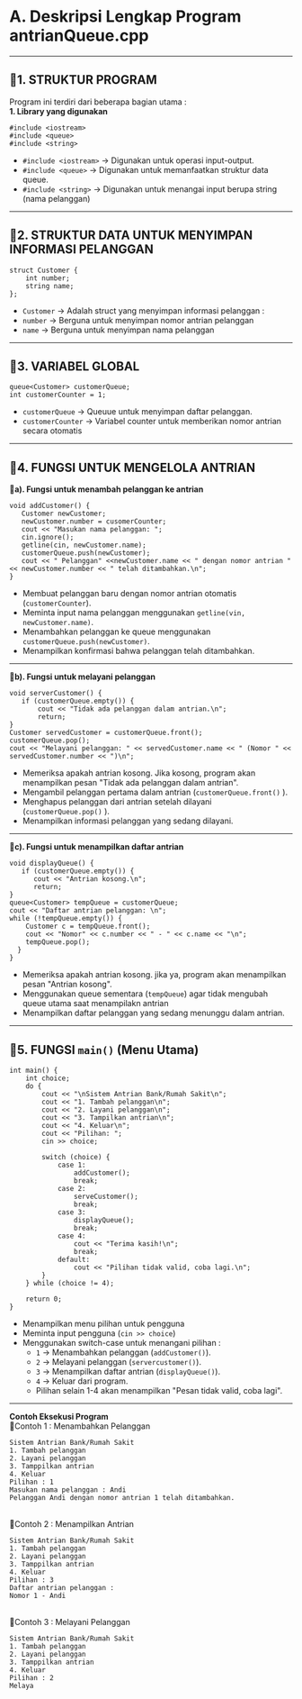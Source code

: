 # A. Deskripsi Lengkap Program antrianQueue.cpp
---
## 📌1. STRUKTUR PROGRAM
Program ini terdiri dari beberapa bagian utama :
<br>**1. Library yang digunakan**
```
#include <iostream>
#include <queue>
#include <string>
```
* `#include <iostream>` &rarr; Digunakan untuk operasi input-output.
* `#include <queue>` &rarr; Digunakan untuk memanfaatkan struktur data queue.
* `#include <string>` &rarr; Digunakan untuk menangai input berupa string (nama pelanggan)
---
## 📌2. STRUKTUR DATA UNTUK MENYIMPAN INFORMASI PELANGGAN
```
struct Customer {
    int number;
    string name;
};
```
* `Customer` &rarr; Adalah struct yang menyimpan informasi pelanggan :
* `number` &rarr; Berguna untuk menyimpan nomor antrian pelanggan
* `name` &rarr; Berguna untuk menyimpan nama pelanggan
---
## 📌3. VARIABEL GLOBAL
```
queue<Customer> customerQueue;
int customerCounter = 1;
```
* `customerQueue` &rarr; Queuue untuk menyimpan daftar pelanggan.
* `customerCounter` &rarr; Variabel counter untuk memberikan nomor antrian secara otomatis
--- 
## 📌4. FUNGSI UNTUK MENGELOLA ANTRIAN
**🔷a). Fungsi untuk menambah pelanggan ke antrian**
```
void addCustomer() {
   Customer newCustomer;
   newCustomer.number = cusomerCounter;
   cout << "Masukan nama pelanggan: ";
   cin.ignore();
   getline(cin, newCustomer.name);
   customerQueue.push(newCustomer);
   cout << " Pelanggan" <<newCustomer.name << " dengan nomor antrian " << newCustomer.number << " telah ditambahkan.\n";
}
```
* Membuat pelanggan baru dengan nomor antrian otomatis (`customerCounter`).
* Meminta input nama pelanggan menggunakan `getline(vin, newCustomer.name)`.
* Menambahkan pelanggan ke queue menggunakan `customerQueue.push(newCustomer)`.
* Menampilkan konfirmasi bahwa pelanggan telah ditambahkan.
--- 
**🔷b). Fungsi untuk melayani pelanggan**
```
void serverCustomer() {
   if (customerQueue.empty()) {
       cout << "Tidak ada pelanggan dalam antrian.\n";
       return;
}
Customer servedCustomer = customerQueue.front();
customerQueue.pop();
cout << "Melayani pelanggan: " << servedCustomer.name << " (Nomor " << servedCustomer.number << ")\n";
```
* Memeriksa apakah antrian kosong. Jika kosong, program akan menampilkan pesan "Tidak ada pelanggan dalam antrian".
* Mengambil pelanggan pertama dalam antrian (`customerQueue.front()` ).
* Menghapus pelanggan dari antrian setelah dilayani (`customerQueue.pop()` ).
* Menampilkan informasi pelanggan yang sedang dilayani.
--- 
**🔷c). Fungsi untuk menampilkan daftar antrian**
```
void displayQueue() {
   if (customerQueue.empty()) {
      cout << "Antrian kosong.\n";
      return;
} 
queue<Customer> tempQueue = customerQueue;
cout << "Daftar antrian pelanggan: \n";
while (!tempQueue.empty()) {
    Customer c = tempQueue.front();
    cout << "Nomor" << c.number << " - " << c.name << "\n";
    tempQueue.pop();
  }
}
```
* Memeriksa apakah antrian kosong. jika ya, program akan menampilkan pesan "Antrian kosong".
* Menggunakan queue sementara (`tempQueue`) agar tidak mengubah queue utama saat menampilakn antrian
* Menampilkan daftar pelanggan yang sedang menunggu dalam antrian.
--- 
## 📌5. FUNGSI `main()` (Menu Utama) 
```
int main() {
    int choice;
    do {
        cout << "\nSistem Antrian Bank/Rumah Sakit\n";
        cout << "1. Tambah pelanggan\n";
        cout << "2. Layani pelanggan\n";
        cout << "3. Tampilkan antrian\n";
        cout << "4. Keluar\n";
        cout << "Pilihan: ";
        cin >> choice;
        
        switch (choice) {
            case 1:
                addCustomer();
                break;
            case 2:
                serveCustomer();
                break;
            case 3:
                displayQueue();
                break;
            case 4:
                cout << "Terima kasih!\n";
                break;
            default:
                cout << "Pilihan tidak valid, coba lagi.\n";
        }
    } while (choice != 4);
    
    return 0;
}
```
* Menampilkan menu pilihan untuk pengguna
* Meminta input pengguna (`cin >> choice`)
* Menggunakan switch-case untuk menangani pilihan :
  * `1` &rarr; Menambahkan pelanggan (`addCustomer()`).
  * `2` &rarr; Melayani pelanggan (`servercustomer()`).
  * `3` &rarr; Menampilkan daftar antrian (`displayQueue()`).
  * `4` &rarr; Keluar dari program.
  * Pilihan selain 1-4 akan menampilkan "Pesan tidak valid, coba lagi".
--- 
**Contoh Eksekusi Program**
<br>🔷Contoh 1 : Menambahkan Pelanggan
```
Sistem Antrian Bank/Rumah Sakit
1. Tambah pelanggan
2. Layani pelanggan
3. Tamppilkan antrian
4. Keluar
Pilihan : 1
Masukan nama pelanggan : Andi
Pelanggan Andi dengan nomor antrian 1 telah ditambahkan.
```
<br>🔷Contoh 2 : Menampilkan Antrian<br />
```
Sistem Antrian Bank/Rumah Sakit
1. Tambah pelanggan
2. Layani pelanggan
3. Tamppilkan antrian
4. Keluar
Pilihan : 3
Daftar antrian pelanggan :
Nomor 1 - Andi
```
<br>🔷Contoh 3 : Melayani Pelanggan<br />
```
Sistem Antrian Bank/Rumah Sakit
1. Tambah pelanggan
2. Layani pelanggan
3. Tamppilkan antrian
4. Keluar
Pilihan : 2
Melaya





